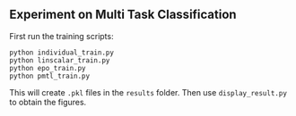 ## Experiment on Multi Task Classification

First run the training scripts:
```
python individual_train.py
python linscalar_train.py
python epo_train.py
python pmtl_train.py
```

This will create `.pkl` files in the `results` folder. Then use `display_result.py` to obtain the figures.